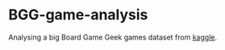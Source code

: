 # BGG-game-analysis
Analysing a big Board Game Geek games dataset from [kaggle](https://www.kaggle.com/datasets/seanthemalloy/board-game-geek-database/).
